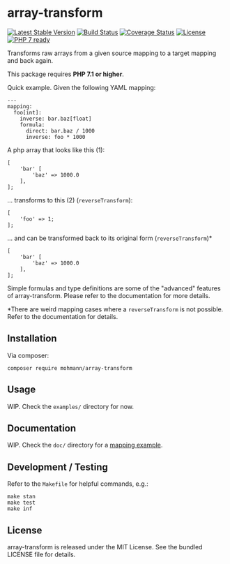 array-transform
===============
[![Latest Stable Version](https://poser.pugx.org/mohmann/array-transform/v/stable)](https://packagist.org/packages/mohmann/array-transform)
[![Build Status](https://travis-ci.org/martinohmann/array-transform.svg?branch=master)](https://travis-ci.org/martinohmann/array-transform)
[![Coverage Status](https://coveralls.io/repos/github/martinohmann/array-transform/badge.svg)](https://coveralls.io/github/martinohmann/array-transform)
[![License](https://img.shields.io/badge/license-MIT-blue.svg)](https://opensource.org/licenses/MIT)
[![PHP 7 ready](http://php7ready.timesplinter.ch/martinohmann/array-transform/badge.svg)](https://travis-ci.org/martinohmann/arry-transform)

Transforms raw arrays from a given source mapping to a target mapping and back again.

This package requires **PHP 7.1 or higher**.

Quick example. Given the following YAML mapping:
```
---
mapping:
  foo[int]:
    inverse: bar.baz[float]
    formula:
      direct: bar.baz / 1000
      inverse: foo * 1000
```

A php array that looks like this (1):
```
[
    'bar' [
        'baz' => 1000.0
    ],
];
```

... transforms to this (2) (`reverseTransform`):
```
[
    'foo' => 1;
];
```

... and can be transformed back to its original form (`reverseTransform`)*
```
[
    'bar' [
        'baz' => 1000.0
    ],
];
```

Simple formulas and type definitions are some of the "advanced" features of array-transform. Please refer to the documentation for more details.

*There are weird mapping cases where a `reverseTransform` is not possible. Refer to the documentation for details.

Installation
------------

Via composer:

```
composer require mohmann/array-transform
```

Usage
-----

WIP. Check the `examples/` directory for now.

Documentation
-------------

WIP. Check the `doc/` directory for a [mapping example](doc/full-mapping.yaml).

Development / Testing
---------------------

Refer to the `Makefile` for helpful commands, e.g.:

```
make stan
make test
make inf
```

License
-------

array-transform is released under the MIT License. See the bundled LICENSE file for details.

